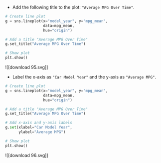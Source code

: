 - Add the following title to the plot: `"Average MPG Over Time"`.
```Python
# Create line plot
g = sns.lineplot(x="model_year", y="mpg_mean", 
                 data=mpg_mean,
                 hue="origin")

# Add a title "Average MPG Over Time"
g.set_title("Average MPG Over Time")

# Show plot
plt.show()
```
![[download 95.svg]]

- Label the x-axis as `"Car Model Year"` and the y-axis as `"Average MPG"`.
```Python
# Create line plot
g = sns.lineplot(x="model_year", y="mpg_mean", 
                 data=mpg_mean,
                 hue="origin")

# Add a title "Average MPG Over Time"
g.set_title("Average MPG Over Time")

# Add x-axis and y-axis labels
g.set(xlabel="Car Model Year",
      ylabel="Average MPG")

# Show plot
plt.show()
```
![[download 96.svg]]